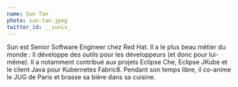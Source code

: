 ```yaml
---
name: Sun Tan
photo: sun-tan.jpeg
twitter_id: __sunix_
---
```


Sun est Senior Software Engineer chez Red Hat. 
Il a le plus beau métier du monde : Il développe des outils pour les développeurs (et donc pour lui-même). 
Il a notamment contribué aux projets Eclipse Che, Eclipse JKube et le client Java pour Kubernetes Fabric8. 
Pendant son temps libre, il co-anime le JUG de Paris et brasse sa bière dans sa cuisine.
